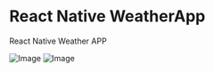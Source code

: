 # React Native WeatherApp
 React Native Weather APP

![Image](https://github.com/user-attachments/assets/29b6b906-964b-4281-9357-970eadb47aa3)
![Image](https://github.com/user-attachments/assets/8194d6ec-d860-45df-816d-ba40cc9c0ac2)
